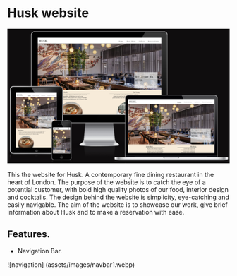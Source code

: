 # Husk website 

![Husk](assets/images/redesign.webp)

This the website for Husk. A contemporary fine dining restaurant in the heart of London.
The purpose of the website is to catch the eye of a potential customer, with bold high quality photos of our food, interior design and cocktails. The design behind the website is simplicity, eye-catching and easily navigable. The aim of the website is to showcase our work, give brief information about Husk and to make a reservation with ease.

## Features.

* Navigation Bar.

![navigation] (assets/images/navbar1.webp)
